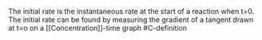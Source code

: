 The initial rate is the instantaneous rate at the start of a reaction when t=0. The initial rate can be found by measuring the gradient of a tangent drawn at t=o on a [[Concentration]]-time graph
#C-definition